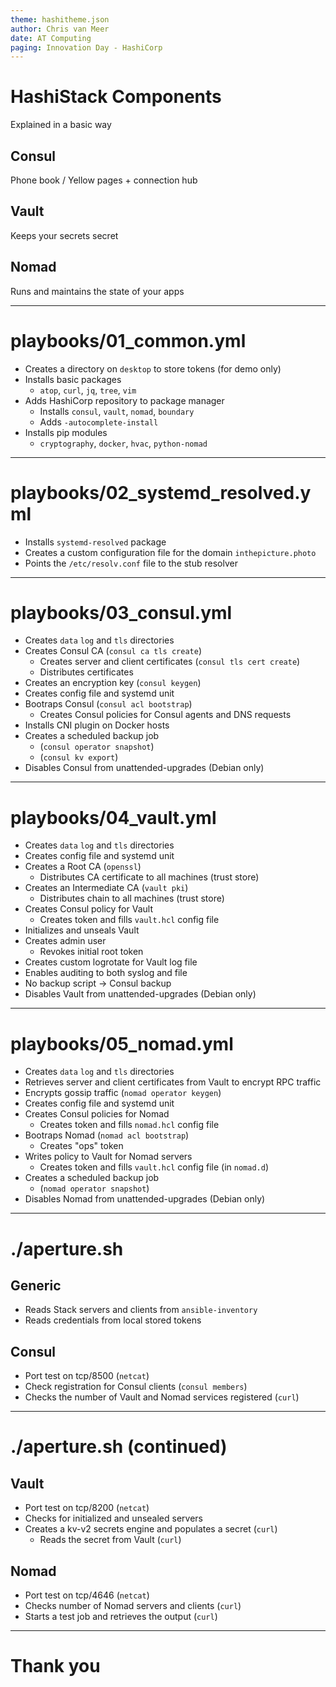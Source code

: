 ```yaml
---
theme: hashitheme.json
author: Chris van Meer
date: AT Computing
paging: Innovation Day - HashiCorp
---
```


# HashiStack Components

Explained in a basic way

## Consul

Phone book / Yellow pages + connection hub

## Vault

Keeps your secrets secret

## Nomad

Runs and maintains the state of your apps

---

# playbooks/01_common.yml

- Creates a directory on `desktop` to store tokens (for demo only)
- Installs basic packages
  - `atop`, `curl`, `jq`, `tree`, `vim`
- Adds HashiCorp repository to package manager
  - Installs `consul`, `vault`, `nomad`, `boundary`
  - Adds `-autocomplete-install`
- Installs pip modules
  - `cryptography`, `docker`, `hvac`, `python-nomad`

---

# playbooks/02_systemd_resolved.yml

- Installs `systemd-resolved` package
- Creates a custom configuration file for the domain `inthepicture.photo`
- Points the `/etc/resolv.conf` file to the stub resolver

---

# playbooks/03_consul.yml

- Creates `data` `log` and `tls` directories
- Creates Consul CA (`consul ca tls create`)
  - Creates server and client certificates (`consul tls cert create`)
  - Distributes certificates
- Creates an encryption key (`consul keygen`)
- Creates config file and systemd unit
- Bootraps Consul (`consul acl bootstrap`)
  - Creates Consul policies for Consul agents and DNS requests
- Installs CNI plugin on Docker hosts
- Creates a scheduled backup job
  - (`consul operator snapshot`)
  - (`consul kv export`)
- Disables Consul from unattended-upgrades (Debian only)

---

# playbooks/04_vault.yml

- Creates `data` `log` and `tls` directories
- Creates config file and systemd unit
- Creates a Root CA (`openssl`)
  - Distributes CA certificate to all machines (trust store)
- Creates an Intermediate CA (`vault pki`)
  - Distributes chain to all machines (trust store)
- Creates Consul policy for Vault
  - Creates token and fills `vault.hcl` config file
- Initializes and unseals Vault
- Creates admin user
  - Revokes initial root token
- Creates custom logrotate for Vault log file
- Enables auditing to both syslog and file
- No backup script -> Consul backup
- Disables Vault from unattended-upgrades (Debian only)

---

# playbooks/05_nomad.yml

- Creates `data` `log` and `tls` directories
- Retrieves server and client certificates from Vault to encrypt RPC traffic
- Encrypts gossip traffic (`nomad operator keygen`)
- Creates config file and systemd unit
- Creates Consul policies for Nomad
  - Creates token and fills `nomad.hcl` config file
- Bootraps Nomad (`nomad acl bootstrap`)
  - Creates "ops" token
- Writes policy to Vault for Nomad servers
  - Creates token and fills `vault.hcl` config file (in `nomad.d`)
- Creates a scheduled backup job
  - (`nomad operator snapshot`)
- Disables Nomad from unattended-upgrades (Debian only)

---

# ./aperture.sh

## Generic

- Reads Stack servers and clients from `ansible-inventory`
- Reads credentials from local stored tokens

## Consul

- Port test on tcp/8500 (`netcat`)
- Check registration for Consul clients (`consul members`)
- Checks the number of Vault and Nomad services registered (`curl`)

---

# ./aperture.sh (continued)

## Vault

- Port test on tcp/8200 (`netcat`)
- Checks for initialized and unsealed servers
- Creates a kv-v2 secrets engine and populates a secret (`curl`)
  - Reads the secret from Vault (`curl`)

## Nomad

- Port test on tcp/4646 (`netcat`)
- Checks number of Nomad servers and clients (`curl`)
- Starts a test job and retrieves the output (`curl`)

---

# Thank you
